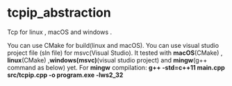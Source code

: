 # tcpip_abstraction
Tcp for linux , macOS and windows .

You can use CMake for build(linux and macOS). You can use visual studio project file (sln file) for msvc(Visual Studio).
It tested with <b>macOS</b>(CMake) , <b>linux</b>(CMake) ,<b>windows(msvc)</b>(visual studio project) and <b>mingw</b>(g++ command as below) yet.
For <b>mingw</b> compilation:
<b>g++ -std=c++11 main.cpp src/tcpip.cpp -o program.exe -lws2_32</b> 
